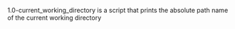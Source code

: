 1.0-current_working_directory is a script that prints the absolute path name of the current working directory
